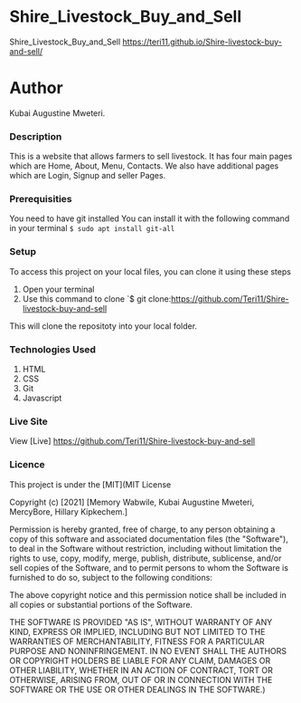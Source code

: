 # Shire_Livestock_Buy_and_Sell
 Shire_Livestock_Buy_and_Sell  https://teri11.github.io/Shire-livestock-buy-and-sell/

 # Author
 Kubai Augustine Mweteri.
### Description
This is a website that allows farmers to sell livestock. It has four main pages which are Home, About, Menu, Contacts.
We also have additional pages which are Login, Signup and seller Pages.
### Prerequisities
You need to have git installed
You can install it with the following command in your terminal
`$ sudo apt install git-all`
### Setup
To access this project on your local files, you can clone it using these steps
1. Open your terminal<br>
2. Use this command to clone `$ git clone:https://github.com/Teri11/Shire-livestock-buy-and-sell

This will clone the repositoty into your local folder.
### Technologies Used
1. HTML
2. CSS
3. Git
4. Javascript
### Live Site
View [Live]  https://github.com/Teri11/Shire-livestock-buy-and-sell

### Licence
This project is under the  [MIT](MIT License

Copyright (c) [2021] [Memory Wabwile, Kubai Augustine Mweteri, MercyBore, Hillary Kipkechem.]

Permission is hereby granted, free of charge, to any person obtaining a copy
of this software and associated documentation files (the "Software"), to deal
in the Software without restriction, including without limitation the rights
to use, copy, modify, merge, publish, distribute, sublicense, and/or sell
copies of the Software, and to permit persons to whom the Software is
furnished to do so, subject to the following conditions:

The above copyright notice and this permission notice shall be included in all
copies or substantial portions of the Software.

THE SOFTWARE IS PROVIDED "AS IS", WITHOUT WARRANTY OF ANY KIND, EXPRESS OR
IMPLIED, INCLUDING BUT NOT LIMITED TO THE WARRANTIES OF MERCHANTABILITY,
FITNESS FOR A PARTICULAR PURPOSE AND NONINFRINGEMENT. IN NO EVENT SHALL THE
AUTHORS OR COPYRIGHT HOLDERS BE LIABLE FOR ANY CLAIM, DAMAGES OR OTHER
LIABILITY, WHETHER IN AN ACTION OF CONTRACT, TORT OR OTHERWISE, ARISING FROM,
OUT OF OR IN CONNECTION WITH THE SOFTWARE OR THE USE OR OTHER DEALINGS IN THE
SOFTWARE.)

